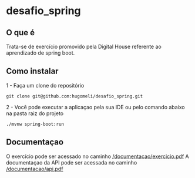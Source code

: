 # desafio_spring

## O que é
Trata-se de exercício promovido pela Digital House referente ao aprendizado de spring boot.
## Como instalar
1 - Faça um clone do repositório
```shell
git clone git@github.com:hugomeli/desafio_spring.git
```
2 - Você pode executar a aplicaçao pela sua IDE ou pelo comando abaixo na pasta raiz do projeto
```shell
./mvnw spring-boot:run
```
## Documentaçao
O exercício pode ser acessado no caminho [/documentacao/exercicio.pdf](documentacao/exercicio.pdf)
A documentaçao da API pode ser acessada no caminho [/documentacao/api.pdf](documentacao/api.pdf)